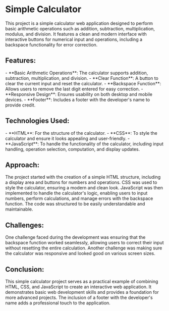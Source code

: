 <h1>Simple Calculator</h1>

This project is a simple calculator web application designed to perform basic arithmetic operations such as addition, subtraction, multiplication, modulus, and division. It features a clean and modern interface with interactive buttons for numerical input and operations, including a backspace functionality for error correction. 

<h2>Features:</h2>
- **Basic Arithmetic Operations**: The calculator supports addition, subtraction, multiplication, and division.
- **Clear Function**: A button to clear the current input and reset the calculator.
- **Backspace Function**: Allows users to remove the last digit entered for easy correction.
- **Responsive Design**: Ensures usability on both desktop and mobile devices.
- **Footer**: Includes a footer with the developer's name to provide credit.

<h2>Technologies Used:</h2>
- **HTML**: For the structure of the calculator.
- **CSS**: To style the calculator and ensure it looks appealing and user-friendly.
- **JavaScript**: To handle the functionality of the calculator, including input handling, operation selection, computation, and display updates.

<h2>Approach:</h2>
The project started with the creation of a simple HTML structure, including a display area and buttons for numbers and operations. CSS was used to style the calculator, ensuring a modern and clean look. JavaScript was then implemented to handle the calculator's logic, enabling users to input numbers, perform calculations, and manage errors with the backspace function. The code was structured to be easily understandable and maintainable.

<h2>Challenges: </h2>
One challenge faced during the development was ensuring that the backspace function worked seamlessly, allowing users to correct their input without resetting the entire calculation. Another challenge was making sure the calculator was responsive and looked good on various screen sizes.

<h2>Conclusion:</h2>
This simple calculator project serves as a practical example of combining HTML, CSS, and JavaScript to create an interactive web application. It demonstrates basic web development skills and provides a foundation for more advanced projects. The inclusion of a footer with the developer's name adds a professional touch to the application.
